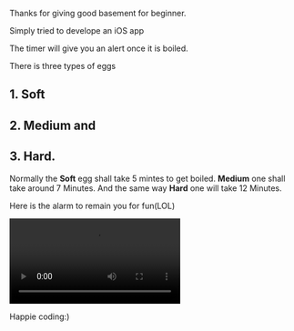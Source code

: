 Thanks for giving good basement for beginner.  

Simply tried to develope an iOS app 


The timer will give you an alert once it is boiled. 

There is three types of eggs 
## 1. Soft
## 2. Medium and
## 3. Hard.

Normally the **Soft** egg shall take 5 mintes to get boiled. **Medium** one shall take around 7 Minutes. And the same way **Hard** one will take 12 Minutes. 

Here is the alarm to remain you for fun(LOL) 



![Alt Text](https://github.com/MuthuHere/iOS-EggTimer/blob/master/Untitled.mov)


Happie coding:)
